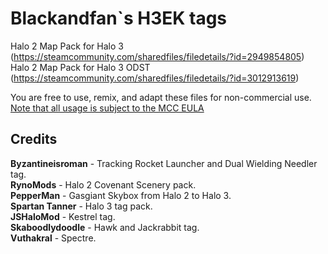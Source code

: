 # Blackandfan`s H3EK tags
Halo 2 Map Pack for Halo 3 (https://steamcommunity.com/sharedfiles/filedetails/?id=2949854805)
Halo 2 Map Pack for Halo 3 ODST (https://steamcommunity.com/sharedfiles/filedetails/?id=3012913619)

You are free to use, remix, and adapt these files for non-commercial use. [Note that all usage is subject to the MCC EULA](https://www.halowaypoint.com/halo-the-master-chief-collection/eula)


Credits
----------------------------------------------------------------------------------------------
**Byzantineisroman** - Tracking Rocket Launcher and Dual Wielding Needler tag.</br>
**RynoMods** - Halo 2 Covenant Scenery pack.</br>
**PepperMan** - Gasgiant Skybox from Halo 2 to Halo 3.</br>
**Spartan Tanner** - Halo 3 tag pack.</br>
**JSHaloMod** - Kestrel tag.</br>
**Skaboodlydoodle** - Hawk and Jackrabbit tag.</br>
**Vuthakral** - Spectre.</br>
